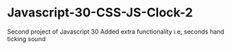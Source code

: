 # Javascript-30-CSS-JS-Clock-2
Second project of Javascript 30
Added extra functionality i.e, seconds hand ticking sound
